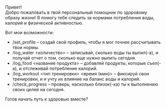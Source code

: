Привет!  
Добро пожаловать в твой персональный помощник по здоровому образу жизни! Я помогу тебе следить за нормами потребления воды, калорий и физической активностью.  
  
Вот мои возможности:  
- /set_profile – создай свой профиль, чтобы я мог точнее рассчитывать твои нормы.  
- /log_water <количество> – записывай, сколько воды ты выпил(-а), и получай отчет о том, сколько еще нужно выпить сегодня.  
- /log_food <название продукта> – добавляй продукты, которые съел(-а), и отслеживай потребление калорий.  
- /log_workout <тип тренировки> <время (мин)> – фиксируй свои тренировки, и я учту их влияние на баланс воды и калорий.  
- /check_progress – проверь, насколько близок(-ка) ты к выполнению своих целей на сегодня.  
  
Готов начать путь к здоровью вместе?
